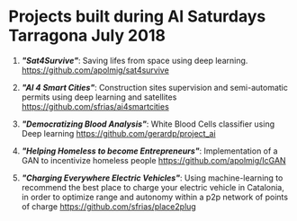 # Projects built during AI Saturdays Tarragona July 2018

1) ***"Sat4Survive"***: Saving lifes from space using deep learning.
https://github.com/apolmig/sat4survive

2) ***"AI 4 Smart Cities"***: Construction sites supervision and semi-automatic permits using deep learning and satellites
https://github.com/sfrias/ai4smartcities

3) ***"Democratizing Blood Analysis"***: White Blood Cells classifier using Deep learning
https://github.com/gerardp/project_ai

4) ***"Helping Homeless to become Entrepreneurs"***: Implementation of a GAN to incentivize homeless people
https://github.com/apolmig/IcGAN

5) ***"Charging Everywhere Electric Vehicles"***: Using machine-learning to recommend the best place to charge your electric vehicle in Catalonia, in order to optimize range and autonomy within a p2p network of points of charge
https://github.com/sfrias/place2plug
